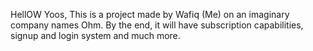 HellOW Yoos, This is a project made by Wafiq (Me) on an imaginary company names Ohm. By the end, it will have subscription capabilities, signup and login system and much more. 
